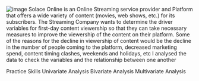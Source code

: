 ![image](https://cdn.dribbble.com/users/56427/screenshots/11864248/media/1a7c9f1077b696c32f9fabb6c3429d79.jpg?compress=1&resize=400x300)
Solace Online is an Online Streaming service provider and Platform
that offers a wide variety of content (movies, web shows, etc.) for its
subscribers. The Streaming Company wants to determine the driver
variables for first-day content viewership so that they can take
necessary measures to improve the viewership of the content on their
platform. Some of the reasons for the decline in viewership of content
would be the decline in the number of people coming to the platform,
decreased marketing spend, content timing clashes, weekends and
holidays, etc
I analysed the data to check the variables and the relationship between one another

Practice Skills
Univariate Analysis
Bivariate Analysis
Multivariate Analysis
